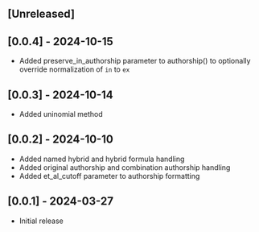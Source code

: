 ## [Unreleased]

## [0.0.4] - 2024-10-15

- Added preserve_in_authorship parameter to authorship() to optionally override normalization of `in` to `ex`

## [0.0.3] - 2024-10-14

- Added uninomial method

## [0.0.2] - 2024-10-10

- Added named hybrid and hybrid formula handling
- Added original authorship and combination authorship handling
- Added et_al_cutoff parameter to authorship formatting

## [0.0.1] - 2024-03-27

- Initial release
